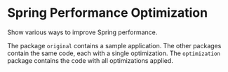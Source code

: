 # Spring Performance Optimization

Show various ways to improve Spring performance.

The package `original` contains a sample application. The other packages contain the same code, each with a single optimization. The `optimization` package contains the code with all optimizations applied.
